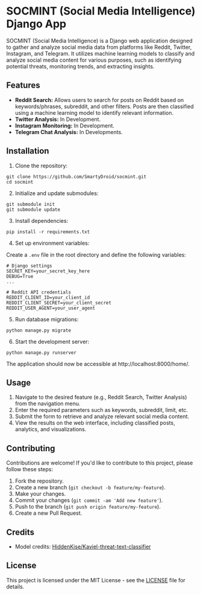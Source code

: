
# SOCMINT (Social Media Intelligence) Django App

SOCMINT (Social Media Intelligence) is a Django web application designed to gather and analyze social media data from platforms like Reddit, Twitter, Instagram, and Telegram. It utilizes machine learning models to classify and analyze social media content for various purposes, such as identifying potential threats, monitoring trends, and extracting insights.

## Features

- **Reddit Search:** Allows users to search for posts on Reddit based on keywords/phrases, subreddit, and other filters. Posts are then classified using a machine learning model to identify relevant information.
- **Twitter Analysis:** In Development.
- **Instagram Monitoring:** In Development.
- **Telegram Chat Analysis:** In Developments.

## Installation

1. Clone the repository:

```
git clone https://github.com/SmartyDroid/socmint.git
cd socmint
```

2. Initialize and update submodules:

```
git submodule init
git submodule update
```

3. Install dependencies:

```
pip install -r requirements.txt
```

4. Set up environment variables:

Create a `.env` file in the root directory and define the following variables:

```
# Django settings
SECRET_KEY=your_secret_key_here
DEBUG=True
...

# Reddit API credentials
REDDIT_CLIENT_ID=your_client_id
REDDIT_CLIENT_SECRET=your_client_secret
REDDIT_USER_AGENT=your_user_agent
```

5. Run database migrations:

```
python manage.py migrate
```

6. Start the development server:

```
python manage.py runserver
```

The application should now be accessible at http://localhost:8000/home/.

## Usage

1. Navigate to the desired feature (e.g., Reddit Search, Twitter Analysis) from the navigation menu.
2. Enter the required parameters such as keywords, subreddit, limit, etc.
3. Submit the form to retrieve and analyze relevant social media content.
4. View the results on the web interface, including classified posts, analytics, and visualizations.

## Contributing

Contributions are welcome! If you'd like to contribute to this project, please follow these steps:

1. Fork the repository.
2. Create a new branch (`git checkout -b feature/my-feature`).
3. Make your changes.
4. Commit your changes (`git commit -am 'Add new feature'`).
5. Push to the branch (`git push origin feature/my-feature`).
6. Create a new Pull Request.

## Credits

- Model credits: [HiddenKise/Kaviel-threat-text-classifier](https://huggingface.co/HiddenKise/Kaviel-threat-text-classifier)

## License

This project is licensed under the MIT License - see the [LICENSE](LICENSE) file for details.
```
```